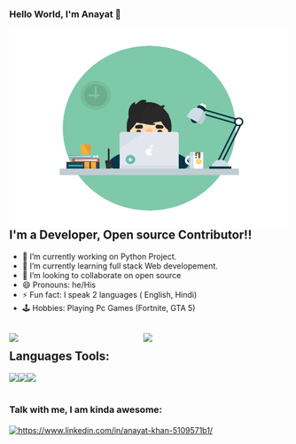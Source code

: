 ### Hello World, I'm Anayat  👋
<img align="right" alt="GIF" src="images/coder.gif" width="540" height="360" />

 ## I'm a Developer, Open source Contributor!!

- 🔭 I’m currently working on Python Project.
- 🌱 I’m currently learning full stack Web developement.
- 👯 I’m looking to collaborate on open source
- 😄 Pronouns: he/His
- ⚡ Fun fact: I speak 2 languages ( English, Hindi)
- 🕹 Hobbies: Playing Pc Games (Fortnite, GTA 5)
<br/>
<img align = "left" width = "48%" src= "https://github-readme-stats.vercel.app/api/top-langs/?username=anayatkhan1&layout=compact&theme=radical"/>
<img align = "left" width = "47%" src = "https://github-readme-stats.vercel.app/api?username=anayatkhan1&show_icons=true&theme=radical"/>

## Languages Tools:
<img align = "left" height = "35px" src = "https://img.shields.io/badge/python-3670A0?style=for-the-badge&logo=python&logoColor=ffdd54"/>
<img align = "left" height = "35px" src = "https://img.shields.io/badge/html5-%23E34F26.svg?style=for-the-badge&logo=html5&logoColor=white"/>
<img align = "left" height = "35px" src = "https://img.shields.io/badge/css3-%231572B6.svg?style=for-the-badge&logo=css3&logoColor=white"/>
<br/>
<br/>

### Talk with me, I am kinda awesome:

<a href="https://www.linkedin.com/in/anayat-khan-5109571b1/" target="blank"><img align="center" src="https://cdn.jsdelivr.net/npm/simple-icons@v3/icons/linkedin.svg" alt="https://www.linkedin.com/in/anayat-khan-5109571b1/" width="40px" /></a>
